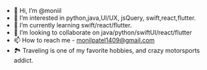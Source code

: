 - 👋 Hi, I’m @moniil
- 👀 I’m interested in python,java,UI/UX, jsQuery, swift,react,flutter.
- 🌱 I’m currently learning swift/react/flutter. 
- 💞️ I’m looking to collaborate on java/python/swiftUI/react/flutter
- 📫 How to reach me - monilpatel1409@gmail.com
- 🏞️ Traveling is one of my favorite hobbies, and crazy motorsports addict.


